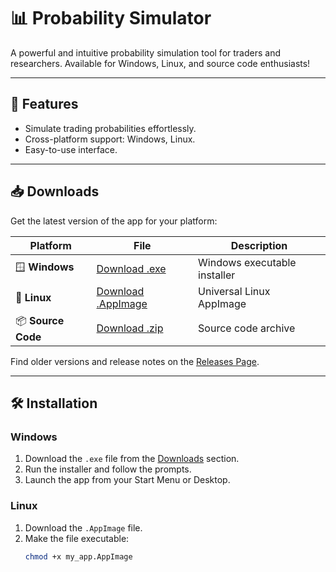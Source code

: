 # 📊 Probability Simulator

A powerful and intuitive probability simulation tool for traders and researchers. Available for Windows, Linux, and source code enthusiasts!

---

## 🚀 Features
- Simulate trading probabilities effortlessly.
- Cross-platform support: Windows, Linux.
- Easy-to-use interface.

---

## 📥 Downloads

Get the latest version of the app for your platform:

| Platform  | File | Description |
|-----------|------|-------------|
| 🪟 **Windows** | [Download .exe](https://github.com/YourUser/YourRepo/releases/download/v1.0.0/my_app.exe) | Windows executable installer |
| 🐧 **Linux** | [Download .AppImage](https://github.com/YourUser/YourRepo/releases/download/v1.0.0/my_app.AppImage) | Universal Linux AppImage |
| 📦 **Source Code** | [Download .zip](https://github.com/YourUser/YourRepo/archive/refs/tags/v1.0.0.zip) | Source code archive |

Find older versions and release notes on the [Releases Page](https://github.com/YourUser/YourRepo/releases).

---

## 🛠️ Installation

### Windows
1. Download the `.exe` file from the [Downloads](#downloads) section.
2. Run the installer and follow the prompts.
3. Launch the app from your Start Menu or Desktop.

### Linux
1. Download the `.AppImage` file.
2. Make the file executable:
   ```bash
   chmod +x my_app.AppImage
